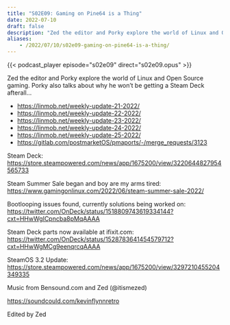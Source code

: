 ```yaml
---
title: "S02E09: Gaming on Pine64 is a Thing"
date: 2022-07-10
draft: false
description: "Zed the editor and Porky explore the world of Linux and Open Source gaming. Porky also talks about why he won’t be getting a Steam Deck afterall…"
aliases:
    - /2022/07/10/s02e09-gaming-on-pine64-is-a-thing/
---
```


{{< podcast_player episode="s02e09" direct="s02e09.opus" >}}

Zed the editor and Porky explore the world of Linux and Open Source gaming. Porky also talks about why he won’t be getting a Steam Deck afterall…

* https://linmob.net/weekly-update-21-2022/
* https://linmob.net/weekly-update-22-2022/
* https://linmob.net/weekly-update-23-2022/
* https://linmob.net/weekly-update-24-2022/
* https://linmob.net/weekly-update-25-2022/
* https://gitlab.com/postmarketOS/pmaports/-/merge_requests/3123

Steam Deck: https://store.steampowered.com/news/app/1675200/view/3220644827954565733

Steam Summer Sale began and boy are my arms tired: https://www.gamingonlinux.com/2022/06/steam-summer-sale-2022/

Bootlooping issues found, currently solutions being worked on: https://twitter.com/OnDeck/status/1518809743619334144?cxt=HHwWgICpncba8pMqAAAA

Steam Deck parts now available at ifixit.com: https://twitter.com/OnDeck/status/1528783641454579712?cxt=HHwWgMCg9eenqrcqAAAA

SteamOS 3.2 Update: https://store.steampowered.com/news/app/1675200/view/3297210455204349335

Music from Bensound.com and Zed (@itismezed)

https://soundcould.com/kevinflynnretro

Edited by Zed
